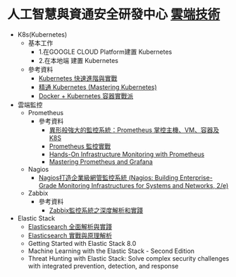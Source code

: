 # 人工智慧與資通安全研發中心 [雲端技術](Cloud.md)
- K8s(Kubernetes)
  - 基本工作
    - 1.在GOOGLE CLOUD Platform建置 Kubernetes
    - 2.在本地端 建置 Kubernetes
  - 參考資料
    - [Kubernetes 快速進階與實戰](https://www.tenlong.com.tw/products/9787111718628?list_name=srh)
    - [精通 Kubernetes (Mastering Kubernetes)](https://www.tenlong.com.tw/products/9787115536112?list_name=srh)
    - [Docker + Kubernetes 容器實戰派](https://www.tenlong.com.tw/products/9787121433139?list_name=srh)
- 雲端監控
  - Prometheus
    - 參考資料
      - [異形般強大的監控系統：Prometheus 掌控主機、VM、容器及 K8S](https://www.tenlong.com.tw/products/9789865501167?list_name=rd) 
      - [Prometheus 監控實戰](https://www.tenlong.com.tw/products/9787111633112?list_name=srh) 
      - [Hands-On Infrastructure Monitoring with Prometheus](https://www.packtpub.com/product/hands-on-infrastructure-monitoring-with-prometheus/9781789612349)
      - [Mastering Prometheus and Grafana](https://www.udemy.com/course/mastering-prometheus-and-grafana/?gclid=CjwKCAjwvdajBhBEEiwAeMh1U-fZ_OZF6XgAEc-VURAgzGCiQh5MBPARzKEXPx3Eve67dgMtT27yvRoClIgQAvD_BwE)
  - Nagios
    - [Nagios打造企業級網管監控系統 (Nagios: Building Enterprise-Grade Monitoring Infrastructures for Systems and Networks, 2/e)](https://www.tenlong.com.tw/products/9789863470151?list_name=srh)
  - Zabbix 
    - 參考資料
      - [Zabbix監控系統之深度解析和實踐](https://www.tenlong.com.tw/products/9787121430251?list_name=srh)
- Elastic Stack
  - [Elasticsearch 全面解析與實踐](https://www.tenlong.com.tw/products/9787111696124?list_name=sp)
  - [Elasticsearch 實戰與原理解析](https://www.tenlong.com.tw/products/9787121383809?list_name=sp)
  - Getting Started with Elastic Stack 8.0
  - Machine Learning with the Elastic Stack - Second Edition
  - Threat Hunting with Elastic Stack: Solve complex security challenges with integrated prevention, detection, and response
